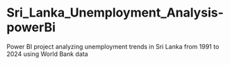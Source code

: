 # Sri_Lanka_Unemployment_Analysis-powerBi
Power BI project analyzing unemployment trends in Sri Lanka from 1991 to 2024 using World Bank data
